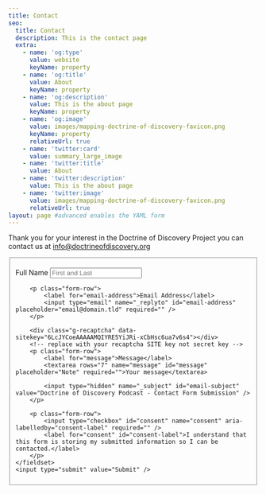 ```yaml
---
title: Contact
seo:
  title: Contact
  description: This is the contact page
  extra:
    - name: 'og:type'
      value: website
      keyName: property
    - name: 'og:title'
      value: About
      keyName: property
    - name: 'og:description'
      value: This is the about page
      keyName: property
    - name: 'og:image'
      value: images/mapping-doctrine-of-discovery-favicon.png
      keyName: property
      relativeUrl: true
    - name: 'twitter:card'
      value: summary_large_image
    - name: 'twitter:title'
      value: About
    - name: 'twitter:description'
      value: This is the about page
    - name: 'twitter:image'
      value: images/mapping-doctrine-of-discovery-favicon.png
      relativeUrl: true
layout: page #advanced enables the YAML form
---
```

Thank you for your interest in the Doctrine of Discovery Project you can contact us at <info@doctrineofdiscovery.org>

<form id="fs-frm" name="simple-contact-form" accept-charset="utf-8" action="https://formspree.io/f/xbjwognj" method="post">
    <fieldset id="fs-frm-inputs">
        <p class="form-row">
            <label for="full-name">Full Name</label>
            <input type="text" name="name" id="full-name" placeholder="First and Last" required="" />
        </p>

        <p class="form-row">
            <label for="email-address">Email Address</label>
            <input type="email" name="_replyto" id="email-address" placeholder="email@domain.tld" required="" />
        </p>

        <div class="g-recaptcha" data-sitekey="6LcJYCoeAAAAAMQIYRE5YiJRi-xCbHsc6ua7v6s4"></div>
        <!-- replace with your recaptcha SITE key not secret key -->
        <p class="form-row">
            <label for="message">Message</label>
            <textarea rows="7" name="message" id="message" placeholder="Note" required="">Your message</textarea>

            <input type="hidden" name="_subject" id="email-subject" value="Doctrine of Discovery Podcast - Contact Form Submission" />
        </p>

        <p class="form-row">
            <input type="checkbox" id="consent" name="consent" aria-labelledby="consent-label" required="" />
            <label for="consent" id="consent-label">I understand that this form is storing my submitted information so I can be contacted.</label>
        </p>
    </fieldset>
    <input type="submit" value="Submit" />
</form>
